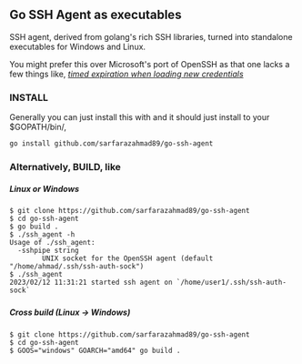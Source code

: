 ## Go SSH Agent as executables ##
SSH agent, derived from golang's rich SSH libraries, turned into standalone executables for Windows and Linux. 

You might prefer this over Microsoft's port of OpenSSH as that one lacks a few things like, [_timed expiration  when loading new credentials_ ](https://github.com/openssh/libopenssh/blob/master/ssh/PROTOCOL.agent#L101)

### INSTALL
Generally you can just install this with and it should just install to your $GOPATH/bin/,
```bash
go install github.com/sarfarazahmad89/go-ssh-agent
```

### Alternatively, BUILD, like
##### Linux or Windows
````
$ git clone https://github.com/sarfarazahmad89/go-ssh-agent
$ cd go-ssh-agent
$ go build .
$ ./ssh_agent -h
Usage of ./ssh_agent:
  -sshpipe string
        UNIX socket for the OpenSSH agent (default "/home/ahmad/.ssh/ssh-auth-sock")
$ ./ssh_agent
2023/02/12 11:31:21 started ssh agent on `/home/user1/.ssh/ssh-auth-sock`
````
#####

##### Cross build (Linux -> Windows) 
````
$ git clone https://github.com/sarfarazahmad89/go-ssh-agent
$ cd go-ssh-agent
$ GOOS="windows" GOARCH="amd64" go build .
````
#####
